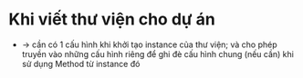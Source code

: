 # Khi viết thư viện cho dự án
* -> cần có 1 cấu hình khi khởi tạo instance của thư viện; và cho phép truyền vào những cấu hình riêng để ghi đè cấu hình chung (nếu cần) khi sử dụng Method từ instance đó 